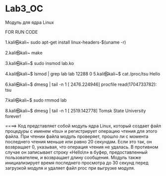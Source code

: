 # Lab3_OC
Модуль для ядра Linux

FOR RUN CODE

1.kali㉿kali~ sudo apt-get install linux-headers-$(uname -r) 

2.kali㉿kali~ make 

3.kali㉿kali~$ sudo insmod lab.ko

4.kali㉿kali~$ lsmod | grep lab
lab                    12288  0 
5.kali㉿kali~$ cat /proc/tsu
Hello  

6.kali㉿kali~$ dmesg | tail -n 1
[ 2476.224946] procfile read(1704733782): tsu

7.kali㉿kali~$ sudo rmmod lab

8.kali㉿kali~$ dmesg | tail -n 1 
[ 2519.142778] Tomsk State University forever!

====> Код представляет собой модуль ядра Linux, который создает файл процедуры с именем «tsu» и регистрирует операцию чтения для этого файла. При чтении файла модуль проверяет, прошло ли с момента последнего чтения меньше или равно 20 секундам. Если это так, он возвращает 0, указывая, что операция чтения не удалась. В противном случае он записывает строку «Hello\n» в буфер, предоставленный пользователем, и возвращает длину сообщения. Модуль также инициализирует время последнего просмотра до 30 секунд перед загрузкой модуля и удаляет файл proc при выгрузке модуля.
